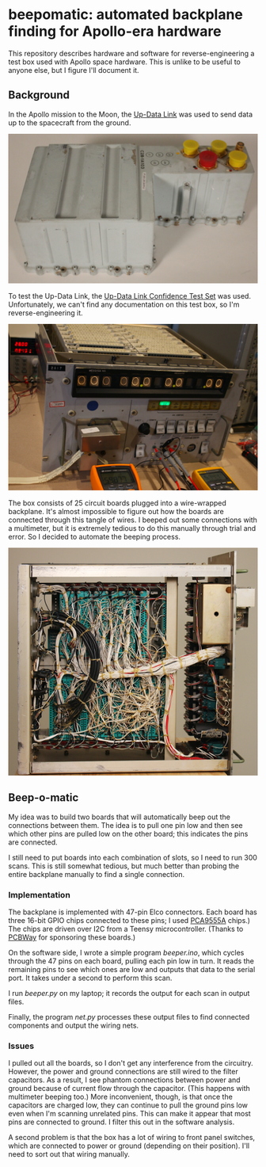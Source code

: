 # beepomatic: automated backplane finding for Apollo-era hardware

This repository describes hardware and software for reverse-engineering a test box used with Apollo space hardware.
This is unlike to be useful to anyone else, but I figure I'll document it.

## Background

In the Apollo mission to the Moon, the [Up-Data Link](https://mobile.twitter.com/kenshirriff/status/1433169432709373953) was used to send data up to the spacecraft from
the ground.

![The Up-Data Link is a metal box painted a military gray. The box is roughly L-shaped and has several round connectors on top.](https://raw.githubusercontent.com/shirriff/beepomatic/main/imgs/updata-link.jpg)

To test the Up-Data Link, the [Up-Data Link Confidence Test Set](https://twitter.com/kenshirriff/status/1432411774985195527) was used.
Unfortunately, we can't find any documentation on this test box, so I'm reverse-engineering it.

![The up-data test box is a large rack-mountable box. It has a paper tape reader and switches, buttons, and illuminated digits on the front. 25 modules are plugged into the top of the box.](https://raw.githubusercontent.com/shirriff/beepomatic/main/imgs/updata-test-box.jpg)

The box consists of 25 circuit boards plugged into a wire-wrapped backplane. It's almost impossible to figure out how the boards are connected through this
tangle of wires. I beeped out some connections with a multimeter, but it is extremely tedious to do this manually through trial and error.
So I decided to automate the beeping process.

![View of the backplane, a tangled mass of white wires.](https://raw.githubusercontent.com/shirriff/beepomatic/main/imgs/backplane-view.jpg)

## Beep-o-matic

My idea was to build two boards that will automatically beep out the connections between them.
The idea is to pull one pin low and then see which other pins are pulled low on the other board; this indicates the pins are connected.

I still need to put boards into each combination of slots, so I need to run 300 scans. This is still somewhat tedious, but much better than probing the entire backplane
manually to find a single connection.

### Implementation

The backplane is implemented with 47-pin Elco connectors. Each board has three 16-bit GPIO chips connected to these pins; I used [PCA9555A](https://www.nxp.com/docs/en/data-sheet/PCA9555A.pdf) chips.)
The chips are driven over I2C from a Teensy microcontroller.
(Thanks to [PCBWay](https://www.pcbway.com/) for sponsoring these boards.)

On the software side, I wrote a simple program *beeper.ino*, which cycles through the 47 pins on each board, pulling each pin low in turn. It reads the remaining pins to see which ones are low
and outputs that data to the serial port. It takes under a second to perform this scan.

I run *beeper.py* on my laptop; it records the output for each scan in output files.

Finally, the program *net.py* processes these output files to find connected components and output the wiring nets.

### Issues

I pulled out all the boards, so I don't get any interference from the circuitry. However, the power and ground connections are still wired to the filter capacitors.
As a result, I see phantom connections between power and ground because of current flow through the capacitor. (This happens with multimeter beeping too.)
More inconvenient, though, is that once the capacitors are charged low, they can continue to pull the ground pins low even when I'm scanning unrelated pins.
This can make it appear that most pins are connected to ground. I filter this out in the software analysis.

A second problem is that the box has a lot of wiring to front panel switches, which are connected to power or ground (depending on their position).
I'll need to sort out that wiring manually.
 


